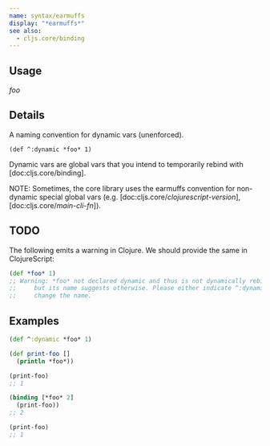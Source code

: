 ```yaml
---
name: syntax/earmuffs
display: "*earmuffs*"
see also:
  - cljs.core/binding
---
```


## Usage
*foo*


## Details

A naming convention for dynamic vars (unenforced).

`(def ^:dynamic *foo* 1)`

Dynamic vars are global vars that you intend to temporarily rebind with
[doc:cljs.core/binding].

NOTE: Sometimes, the core library uses the earmuffs convention for non-dynamic
special global vars (e.g. [doc:cljs.core/*clojurescript-version*],
[doc:cljs.core/*main-cli-fn*]).


## TODO
The following emits a warning in Clojure.  We should provide the same in ClojureScript:

```clj
(def *foo* 1)
;; Warning: *foo* not declared dynamic and thus is not dynamically rebindable,
;;     but its name suggests otherwise. Please either indicate ^:dynamic *foo* or
;;     change the name.
```


## Examples

```clj
(def ^:dynamic *foo* 1)

(def print-foo []
  (println *foo*))

(print-foo)
;; 1

(binding [*foo* 2]
  (print-foo))
;; 2

(print-foo)
;; 1
```